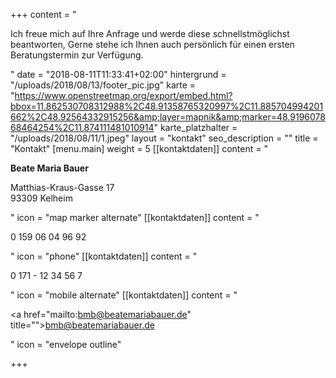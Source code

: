+++
content = "<p>Ich freue mich auf Ihre Anfrage und werde diese schnellstmöglichst beantworten, Gerne stehe ich Ihnen auch persönlich für einen ersten Beratungstermin zur Verfügung.</p>"
date = "2018-08-11T11:33:41+02:00"
hintergrund = "/uploads/2018/08/13/footer_pic.jpg"
karte = "https://www.openstreetmap.org/export/embed.html?bbox=11.862530708312988%2C48.91358765320997%2C11.885704994201662%2C48.92564332915256&amp;layer=mapnik&amp;marker=48.919607868464254%2C11.874111481010914"
karte_platzhalter = "/uploads/2018/08/11/1.jpeg"
layout = "kontakt"
seo_description = ""
title = "Kontakt"
[menu.main]
weight = 5
[[kontaktdaten]]
content = "<p><strong>Beate Maria Bauer</strong></p><p>Matthias-Kraus-Gasse 17<br>93309 Kelheim</p>"
icon = "map marker alternate"
[[kontaktdaten]]
content = "<p>0 159 06 04 96 92</p>"
icon = "phone"
[[kontaktdaten]]
content = "<p>0 171 - 12 34 56 7</p>"
icon = "mobile alternate"
[[kontaktdaten]]
content = "<p><a href=\"mailto:bmb@beatemariabauer.de\" title=\"\">bmb@beatemariabauer.de</a></p>"
icon = "envelope outline"

+++
